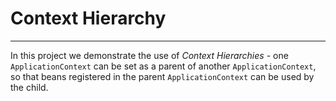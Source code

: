 # Context Hierarchy
---

In this project we demonstrate the use of _Context Hierarchies_ - one `ApplicationContext` can be set as a parent
of another `ApplicationContext`, so that beans registered in the parent `ApplicationContext` can be used by the child.